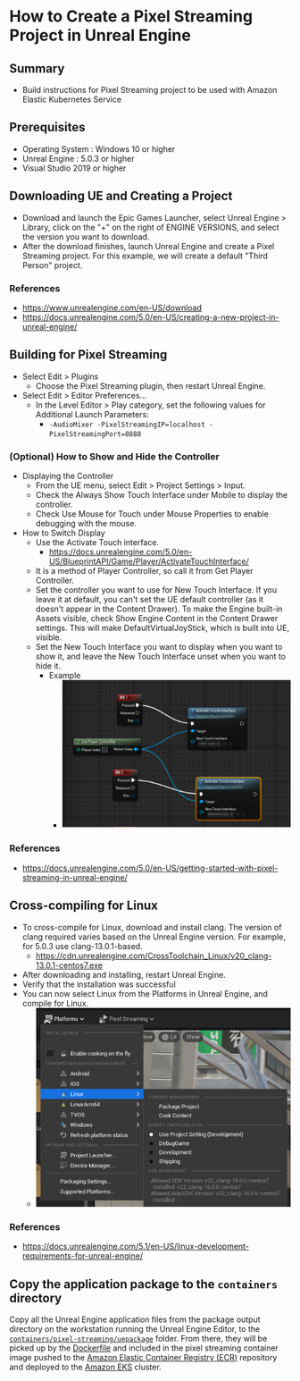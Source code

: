 # How to Create a Pixel Streaming Project in Unreal Engine

## Summary
- Build instructions for Pixel Streaming project to be used with Amazon Elastic Kubernetes Service

## Prerequisites
- Operating System : Windows 10 or higher
- Unreal Engine : 5.0.3 or higher
- Visual Studio 2019 or higher

## Downloading UE and Creating a Project
- Download and launch the Epic Games Launcher, select Unreal Engine > Library, click on the "+" on the right of ENGINE VERSIONS, and select the version you want to download.
- After the download finishes, launch Unreal Engine and create a Pixel Streaming project. For this example, we will create a default "Third Person" project.

### References
- https://www.unrealengine.com/en-US/download
- https://docs.unrealengine.com/5.0/en-US/creating-a-new-project-in-unreal-engine/

## Building for Pixel Streaming
- Select Edit > Plugins
    - Choose the Pixel Streaming plugin, then restart Unreal Engine.
- Select Edit > Editor Preferences...
    - In the Level Editor > Play category, set the following values for Additional Launch Parameters:
        - ``` -AudioMixer -PixelStreamingIP=localhost -PixelStreamingPort=8888 ```

### (Optional) How to Show and Hide the Controller
- Displaying the Controller
    - From the UE menu, select Edit > Project Settings > Input.
    - Check the Always Show Touch Interface under Mobile to display the controller.
    - Check Use Mouse for Touch under Mouse Properties to enable debugging with the mouse.
- How to Switch Display
    - Use the Activate Touch interface.
        - https://docs.unrealengine.com/5.0/en-US/BlueprintAPI/Game/Player/ActivateTouchInterface/
    - It is a method of Player Controller, so call it from Get Player Controller.
    - Set the controller you want to use for New Touch Interface. If you leave it at default, you can't set the UE default controller (as it doesn't appear in the Content Drawer). To make the Engine built-in Assets visible, check Show Engine Content in the Content Drawer settings. This will make DefaultVirtualJoyStick, which is built into UE, visible.
    - Set the New Touch Interface you want to display when you want to show it, and leave the New Touch Interface unset when you want to hide it.
        - Example
            - ![](./images/DocForUnrealEngine.png "Blueprint with five nodes showing ActiveTouchInterface")

### References
- https://docs.unrealengine.com/5.0/en-US/getting-started-with-pixel-streaming-in-unreal-engine/

## Cross-compiling for Linux
- To cross-compile for Linux, download and install clang.
The version of clang required varies based on the Unreal Engine version. For example, for 5.0.3 use clang-13.0.1-based.
    - https://cdn.unrealengine.com/CrossToolchain_Linux/v20_clang-13.0.1-centos7.exe
- After downloading and installing, restart Unreal Engine. 
- Verify that the installation was successful
- You can now select Linux from the Platforms in Unreal Engine, and compile for Linux.
    - ![](./images/PackageLinux.png "Dropdown from Package menu showing Linux as one of the platform options")

### References
- https://docs.unrealengine.com/5.1/en-US/linux-development-requirements-for-unreal-engine/

## Copy the application package to the `containers` directory

Copy all the Unreal Engine application files from the package output directory on the workstation running the Unreal Engine Editor, to the [`containers/pixel-streaming/uepackage`](../containers/pixel-streaming/uepackage/) folder. From there, they will be picked up by the [Dockerfile](../containers/pixel-streaming/Dockerfile) and included in the pixel streaming container image pushed to the [Amazon Elastic Container Registry (ECR)](https://aws.amazon.com/ecr/) repository and deployed to the [Amazon EKS](https://aws.amazon.com/eks/) cluster.

